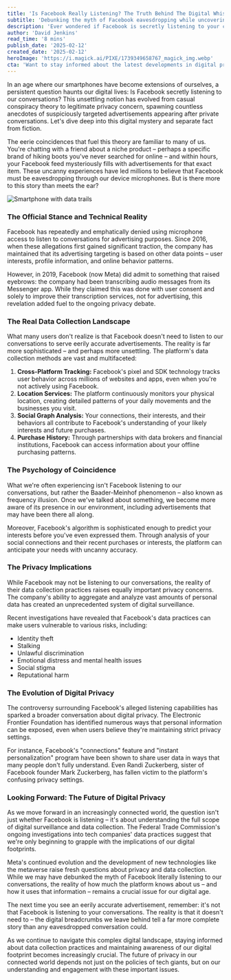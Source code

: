 ```yaml
---
title: 'Is Facebook Really Listening? The Truth Behind The Digital Whispers'
subtitle: 'Debunking the myth of Facebook eavesdropping while uncovering the real scope of digital surveillance'
description: 'Ever wondered if Facebook is secretly listening to your conversations? This deep dive explores the truth behind those eerily accurate ads, revealing how Facebook\'s sophisticated data collection methods make eavesdropping unnecessary. Learn about the real ways Meta tracks user behavior and what it means for your privacy.'
author: 'David Jenkins'
read_time: '8 mins'
publish_date: '2025-02-12'
created_date: '2025-02-12'
heroImage: 'https://i.magick.ai/PIXE/1739349658767_magick_img.webp'
cta: 'Want to stay informed about the latest developments in digital privacy and tech surveillance? Follow us on LinkedIn for regular updates and expert insights into the evolving landscape of online privacy.'
---
```


In an age where our smartphones have become extensions of ourselves, a persistent question haunts our digital lives: Is Facebook secretly listening to our conversations? This unsettling notion has evolved from casual conspiracy theory to legitimate privacy concern, spawning countless anecdotes of suspiciously targeted advertisements appearing after private conversations. Let's dive deep into this digital mystery and separate fact from fiction.

The eerie coincidences that fuel this theory are familiar to many of us. You're chatting with a friend about a niche product – perhaps a specific brand of hiking boots you've never searched for online – and within hours, your Facebook feed mysteriously fills with advertisements for that exact item. These uncanny experiences have led millions to believe that Facebook must be eavesdropping through our device microphones. But is there more to this story than meets the ear?

![Smartphone with data trails](https://i.magick.ai/PIXE/1739349658770_magick_img.webp)

### The Official Stance and Technical Reality

Facebook has repeatedly and emphatically denied using microphone access to listen to conversations for advertising purposes. Since 2016, when these allegations first gained significant traction, the company has maintained that its advertising targeting is based on other data points – user interests, profile information, and online behavior patterns.

However, in 2019, Facebook (now Meta) did admit to something that raised eyebrows: the company had been transcribing audio messages from its Messenger app. While they claimed this was done with user consent and solely to improve their transcription services, not for advertising, this revelation added fuel to the ongoing privacy debate.

### The Real Data Collection Landscape

What many users don't realize is that Facebook doesn't need to listen to our conversations to serve eerily accurate advertisements. The reality is far more sophisticated – and perhaps more unsettling. The platform's data collection methods are vast and multifaceted:

1. **Cross-Platform Tracking:** Facebook's pixel and SDK technology tracks user behavior across millions of websites and apps, even when you're not actively using Facebook.
2. **Location Services:** The platform continuously monitors your physical location, creating detailed patterns of your daily movements and the businesses you visit.
3. **Social Graph Analysis:** Your connections, their interests, and their behaviors all contribute to Facebook's understanding of your likely interests and future purchases.
4. **Purchase History:** Through partnerships with data brokers and financial institutions, Facebook can access information about your offline purchasing patterns.

### The Psychology of Coincidence

What we're often experiencing isn't Facebook listening to our conversations, but rather the Baader-Meinhof phenomenon – also known as frequency illusion. Once we've talked about something, we become more aware of its presence in our environment, including advertisements that may have been there all along.

Moreover, Facebook's algorithm is sophisticated enough to predict your interests before you've even expressed them. Through analysis of your social connections and their recent purchases or interests, the platform can anticipate your needs with uncanny accuracy.

### The Privacy Implications

While Facebook may not be listening to our conversations, the reality of their data collection practices raises equally important privacy concerns. The company's ability to aggregate and analyze vast amounts of personal data has created an unprecedented system of digital surveillance.

Recent investigations have revealed that Facebook's data practices can make users vulnerable to various risks, including:
- Identity theft
- Stalking
- Unlawful discrimination
- Emotional distress and mental health issues
- Social stigma
- Reputational harm

### The Evolution of Digital Privacy

The controversy surrounding Facebook's alleged listening capabilities has sparked a broader conversation about digital privacy. The Electronic Frontier Foundation has identified numerous ways that personal information can be exposed, even when users believe they're maintaining strict privacy settings.

For instance, Facebook's "connections" feature and "instant personalization" program have been shown to share user data in ways that many people don't fully understand. Even Randi Zuckerberg, sister of Facebook founder Mark Zuckerberg, has fallen victim to the platform's confusing privacy settings.

### Looking Forward: The Future of Digital Privacy

As we move forward in an increasingly connected world, the question isn't just whether Facebook is listening – it's about understanding the full scope of digital surveillance and data collection. The Federal Trade Commission's ongoing investigations into tech companies' data practices suggest that we're only beginning to grapple with the implications of our digital footprints.

Meta's continued evolution and the development of new technologies like the metaverse raise fresh questions about privacy and data collection. While we may have debunked the myth of Facebook literally listening to our conversations, the reality of how much the platform knows about us – and how it uses that information – remains a crucial issue for our digital age.

The next time you see an eerily accurate advertisement, remember: it's not that Facebook is listening to your conversations. The reality is that it doesn't need to – the digital breadcrumbs we leave behind tell a far more complete story than any eavesdropped conversation could.

As we continue to navigate this complex digital landscape, staying informed about data collection practices and maintaining awareness of our digital footprint becomes increasingly crucial. The future of privacy in our connected world depends not just on the policies of tech giants, but on our understanding and engagement with these important issues.